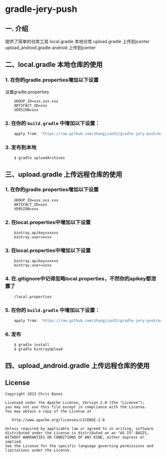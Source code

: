 gradle-jery-push
===============

## 一. 介绍

提供了简单的仓库工具
    local.gradle 本地仓库
    upload.gradle 上传到jcenter
    upload_android.gradle android 上传到jcenter

## 二、local.gradle 本地仓库的使用

### 1. 在你的gradle.properties增加以下设置
设置gradle.properties
```properties
    GROUP_ID=xxx.xxx.xxx
    ARTIFACT_ID=xxx
    VERSION=xxx
```
### 2. 在你的 `build.gradle` 中增加以下设置：
```groovy
    apply from: 'https://raw.github.com/zhangjian31/gradle-jery-push/master/upload.gradle'
```
### 3. 发布到本地
```
    $ gradle uploadArchives
```

## 三、upload.gradle 上传远程仓库的使用

### 1. 在你的gradle.properties增加以下设置
```properties
    GROUP_ID=xxx.xxx.xxx
    ARTIFACT_ID=xxx
    VERSION=xxx
```

### 2. 在local.properties中增加以下设置
```properties
    bintray.apikey=xxxxx
    bintray.user=xxxx
```

### 3. 在local.properties中增加以下设置
```properties
    bintray.apikey=xxxxx
    bintray.user=xxxx
```

### 4. 在.gitignore中记得忽略local.properties，不然你的apikey都泄露了
```properties
    /local.properties
```

### 5. 在你的 `build.gradle` 中增加以下设置：
```groovy
    apply from: 'https://raw.github.com/zhangjian31/gradle-jery-push/master/upload.gradle'
```

### 6. 发布
```
    $ gradle install
    $ gradle bintrayUpload
```

## 四、upload_android.gradle 上传远程仓库的使用

## License

    Copyright 2013 Chris Banes

    Licensed under the Apache License, Version 2.0 (the "License");
    you may not use this file except in compliance with the License.
    You may obtain a copy of the License at

       http://www.apache.org/licenses/LICENSE-2.0

    Unless required by applicable law or agreed to in writing, software
    distributed under the License is distributed on an "AS IS" BASIS,
    WITHOUT WARRANTIES OR CONDITIONS OF ANY KIND, either express or implied.
    See the License for the specific language governing permissions and
    limitations under the License.
